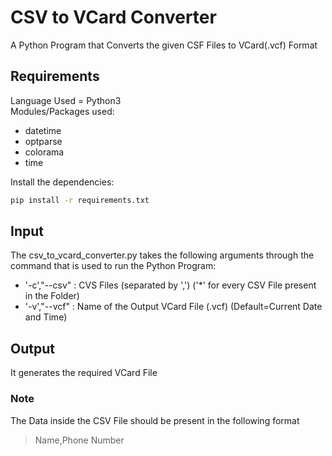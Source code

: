 # CSV to VCard Converter
A Python Program that Converts the given CSF Files to VCard(.vcf) Format

## Requirements
Language Used = Python3<br />
Modules/Packages used:
* datetime
* optparse
* colorama
* time
<!-- -->
Install the dependencies:
```bash
pip install -r requirements.txt
```

## Input
The csv_to_vcard_converter.py takes the following arguments through the command that is used to run the Python Program:
* '-c',"--csv" : CVS Files (separated by ',') ('*' for every CSV File present in the Folder)
* '-v',"--vcf" : Name of the Output VCard File (.vcf) (Default=Current Date and Time)

## Output
It generates the required VCard File

### Note
The Data inside the CSV File should be present in the following format<br />
>Name,Phone Number